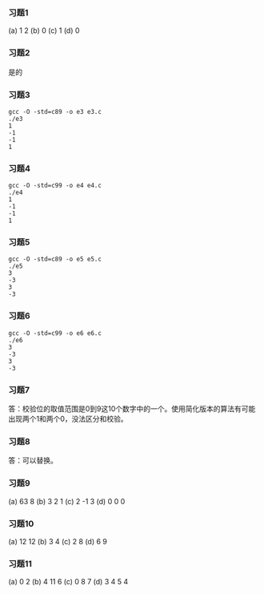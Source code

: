 ### 习题1
(a) 1 2
(b) 0
(c) 1
(d) 0

### 习题2
是的

### 习题3
```
gcc -O -std=c89 -o e3 e3.c
./e3                      
1
-1
-1
1

```
### 习题4
```
gcc -O -std=c99 -o e4 e4.c
./e4
1
-1
-1
1
```

### 习题5
```
gcc -O -std=c89 -o e5 e5.c
./e5
3
-3
3
-3
```

### 习题6
```
gcc -O -std=c99 -o e6 e6.c 
./e6
3
-3
3
-3
```

### 习题7
答：校验位的取值范围是0到9这10个数字中的一个。使用简化版本的算法有可能出现两个1和两个0，没法区分和校验。

### 习题8 
答：可以替换。

### 习题9
(a) 63 8
(b) 3 2 1
(c) 2 -1 3
(d) 0 0 0 

### 习题10
(a) 12 12
(b) 3 4
(c) 2 8
(d) 6 9

### 习题11
(a) 0 2
(b) 4 11 6
(c) 0 8 7
(d) 3 4 5 4

